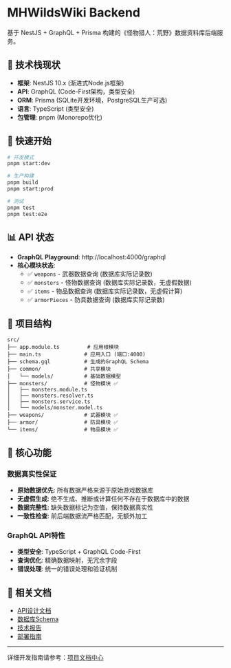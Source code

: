 # MHWildsWiki Backend

基于 NestJS + GraphQL + Prisma 构建的《怪物猎人：荒野》数据资料库后端服务。

## 🎯 技术栈现状

- **框架**: NestJS 10.x (渐进式Node.js框架)
- **API**: GraphQL (Code-First架构，类型安全)
- **ORM**: Prisma (SQLite开发环境，PostgreSQL生产可选)
- **语言**: TypeScript (类型安全)
- **包管理**: pnpm (Monorepo优化)

## 🚀 快速开始

```bash
# 开发模式
pnpm start:dev

# 生产构建
pnpm build
pnpm start:prod

# 测试
pnpm test
pnpm test:e2e
```

## 📊 API 状态

- **GraphQL Playground**: http://localhost:4000/graphql
- **核心模块状态**:
  - ✅ `weapons` - 武器数据查询 (数据库实际记录数)
  - ✅ `monsters` - 怪物数据查询 (数据库实际记录数，无虚假数据)
  - ✅ `items` - 物品数据查询 (数据库实际记录数，无虚假计算)
  - ✅ `armorPieces` - 防具数据查询 (数据库实际记录数)

## 📁 项目结构

```
src/
├── app.module.ts         # 应用根模块
├── main.ts              # 应用入口 (端口:4000)
├── schema.gql           # 生成的GraphQL Schema
├── common/              # 共享模块
│   └── models/          # 基础数据模型
├── monsters/            # 怪物模块 ✅
│   ├── monsters.module.ts
│   ├── monsters.resolver.ts
│   ├── monsters.service.ts
│   └── models/monster.model.ts
├── weapons/             # 武器模块 ✅
├── armor/               # 防具模块 ✅
└── items/               # 物品模块 ✅
```

## 🔧 核心功能

### 数据真实性保证
- **原始数据优先**: 所有数据严格来源于原始游戏数据库
- **无虚假生成**: 绝不生成、推断或计算任何不存在于数据库中的数据
- **数据完整性**: 缺失数据标记为空值，保持数据真实性
- **一致性检查**: 前后端数据流严格匹配，无额外加工

### GraphQL API特性
- **类型安全**: TypeScript + GraphQL Code-First
- **查询优化**: 精确数据映射，无冗余字段
- **错误处理**: 统一的错误处理和验证机制

## 🔗 相关文档

- [API设计文档](../../docs/DEVELOPMENT.md#后端开发)
- [数据库Schema](../../packages/database/README.md)
- [技术报告](../../docs/TECHNICAL_REPORTS.md)
- [部署指南](../../docs/DEPLOYMENT.md)

---

详细开发指南请参考：[项目文档中心](../../docs/README.md)
